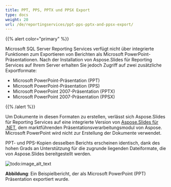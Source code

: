 ```yaml
---
title: PPT, PPS, PPTX und PPSX Export
type: docs
weight: 20
url: /de/reportingservices/ppt-pps-pptx-and-ppsx-export/
---
```


{{% alert color="primary" %}} 

Microsoft SQL Server Reporting Services verfügt nicht über integrierte Funktionen zum Exportieren von Berichten als Microsoft PowerPoint-Präsentationen. Nach der Installation von Aspose.Slides für Reporting Services auf Ihrem Server erhalten Sie jedoch Zugriff auf zwei zusätzliche Exportformate: 

- Microsoft PowerPoint-Präsentation (PPT)
- Microsoft PowerPoint-Präsentation (PPS)
- Microsoft PowerPoint 2007-Präsentation (PPTX)
- Microsoft PowerPoint 2007-Präsentation (PPSX)

{{% /alert %}} 

Um Dokumente in diesen Formaten zu erstellen, verlässt sich Aspose.Slides für Reporting Services auf eine integrierte Version von [Aspose.Slides für .NET](http://www.aspose.com/Products/Aspose.Slides/), dem marktführenden Präsentationsverarbeitungsmodul von Aspose. Microsoft PowerPoint wird nicht zur Erstellung der Dokumente verwendet. 


PPT- und PPS-Kopien desselben Berichts erscheinen identisch, dank des hohen Grads an Unterstützung für die zugrunde liegenden Dateiformate, die von Aspose.Slides bereitgestellt werden. 

![todo:image_alt_text](ppt-pps-pptx-and-ppsx-export_1.png)


**Abbildung**: Ein Beispielbericht, der als Microsoft PowerPoint (PPT) Präsentation exportiert wurde.